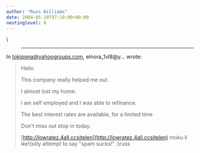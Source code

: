 ```yaml
---
author: "Russ Williams"
date: 2004-05-10T07:10:00+00:00
nestinglevel: 0
---
```

\
> ---
 In [tokipona@yahoogroups.com](mailto://tokipona@yahoogroups.com), elnora\_1vl8@y... wrote:

> 
> Hello
> 
> This company really helped me out.
> 
> I almost lost my home.
> 
> I am self employed and I was able to refinance.
> 
> The best interest rates are available, for a limited time
> 
> Don't miss out stop in today.
> 
> [http://lowratez.4all.ccsitelen](http://lowratez.4all.ccsitelen) moku li ike!(silly attempt to say "spam sucks!" :)russ